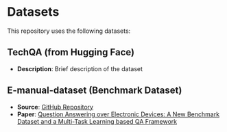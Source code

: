 # Datasets

This repository uses the following datasets:

## TechQA (from Hugging Face)
- **Description**: Brief description of the dataset

## E-manual-dataset (Benchmark Dataset)
- **Source**: [GitHub Repository](https://github.com/abhi1nandy2/EMNLP-2021-Findings)
- **Paper**: [Question Answering over Electronic Devices: A New Benchmark Dataset and a Multi-Task Learning based QA Framework](https://arxiv.org/abs/2109.05897)
